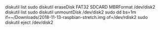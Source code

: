 diskutil list
sudo diskutil eraseDisk FAT32 SDCARD MBRFormat /dev/disk2
diskutil list
sudo diskutil unmountDisk /dev/disk2
sudo dd bs=1m if=~/Downloads/2018-11-13-raspbian-stretch.img of=/dev/rdisk2
sudo diskutil eject /dev/disk2
